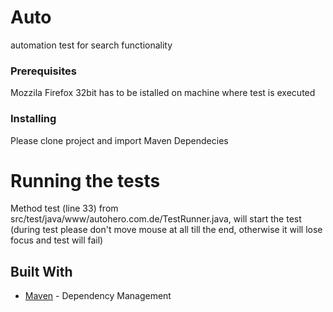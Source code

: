 # Auto
automation test for search functionality

### Prerequisites
Mozzila Firefox 32bit has to be istalled on machine where test is executed

### Installing
Please clone project and import Maven Dependecies

# Running the tests
Method test (line 33) from src/test/java/www/autohero.com.de/TestRunner.java, will start the test (during test please don't move mouse at all till the end, otherwise it will lose focus and test will fail)

## Built With
* [Maven](https://maven.apache.org/) - Dependency Management
